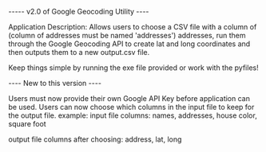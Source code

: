 ----- v2.0 of Google Geocoding Utility ----

Application Description:
Allows users to choose a CSV file with a column of (column of addresses must be named 'addresses') addresses, run them through the Google Geocoding API to create lat and long coordinates and then outputs them to a new output.csv file.

Keep things simple by running the exe file provided or work with the pyfiles!

---- New to this version ----

Users must now provide their own Google API Key before application can be used.
Users can now choose which columns in the input file to keep for the output file.
example:
input file columns:
names, addresses, house color, square foot

output file columns after choosing:
address, lat, long
